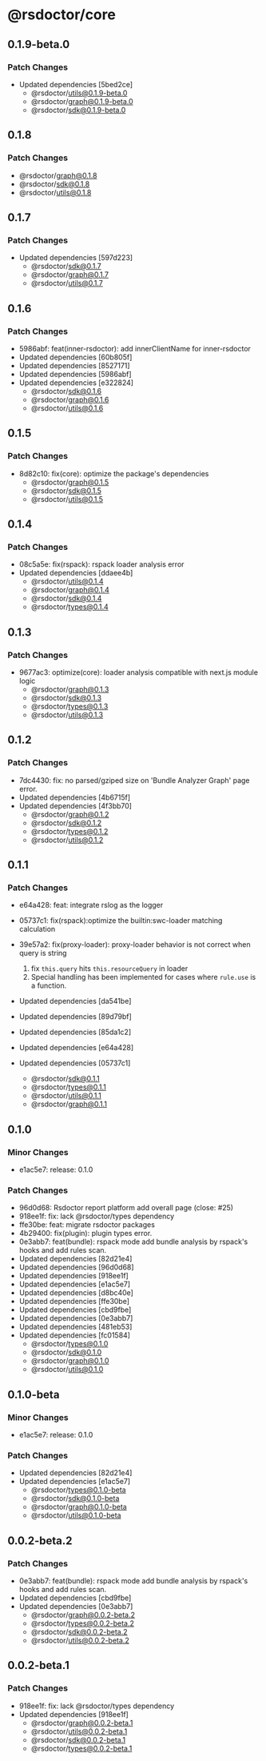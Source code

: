 # @rsdoctor/core

## 0.1.9-beta.0

### Patch Changes

- Updated dependencies [5bed2ce]
  - @rsdoctor/utils@0.1.9-beta.0
  - @rsdoctor/graph@0.1.9-beta.0
  - @rsdoctor/sdk@0.1.9-beta.0

## 0.1.8

### Patch Changes

- @rsdoctor/graph@0.1.8
- @rsdoctor/sdk@0.1.8
- @rsdoctor/utils@0.1.8

## 0.1.7

### Patch Changes

- Updated dependencies [597d223]
  - @rsdoctor/sdk@0.1.7
  - @rsdoctor/graph@0.1.7
  - @rsdoctor/utils@0.1.7

## 0.1.6

### Patch Changes

- 5986abf: feat(inner-rsdoctor): add innerClientName for inner-rsdoctor
- Updated dependencies [60b805f]
- Updated dependencies [8527171]
- Updated dependencies [5986abf]
- Updated dependencies [e322824]
  - @rsdoctor/sdk@0.1.6
  - @rsdoctor/graph@0.1.6
  - @rsdoctor/utils@0.1.6

## 0.1.5

### Patch Changes

- 8d82c10: fix(core): optimize the package's dependencies
  - @rsdoctor/graph@0.1.5
  - @rsdoctor/sdk@0.1.5
  - @rsdoctor/utils@0.1.5

## 0.1.4

### Patch Changes

- 08c5a5e: fix(rspack): rspack loader analysis error
- Updated dependencies [ddaee4b]
  - @rsdoctor/utils@0.1.4
  - @rsdoctor/graph@0.1.4
  - @rsdoctor/sdk@0.1.4
  - @rsdoctor/types@0.1.4

## 0.1.3

### Patch Changes

- 9677ac3: optimize(core): loader analysis compatible with next.js module logic
  - @rsdoctor/graph@0.1.3
  - @rsdoctor/sdk@0.1.3
  - @rsdoctor/types@0.1.3
  - @rsdoctor/utils@0.1.3

## 0.1.2

### Patch Changes

- 7dc4430: fix: no parsed/gziped size on 'Bundle Analyzer Graph' page error.
- Updated dependencies [4b6715f]
- Updated dependencies [4f3bb70]
  - @rsdoctor/graph@0.1.2
  - @rsdoctor/sdk@0.1.2
  - @rsdoctor/types@0.1.2
  - @rsdoctor/utils@0.1.2

## 0.1.1

### Patch Changes

- e64a428: feat: integrate rslog as the logger
- 05737c1: fix(rspack):optimize the builtin:swc-loader matching calculation
- 39e57a2: fix(proxy-loader): proxy-loader behavior is not correct when query is string

  1. fix `this.query` hits `this.resourceQuery` in loader
  2. Special handling has been implemented for cases where `rule.use` is a function.

- Updated dependencies [da541be]
- Updated dependencies [89d79bf]
- Updated dependencies [85da1c2]
- Updated dependencies [e64a428]
- Updated dependencies [05737c1]
  - @rsdoctor/sdk@0.1.1
  - @rsdoctor/types@0.1.1
  - @rsdoctor/utils@0.1.1
  - @rsdoctor/graph@0.1.1

## 0.1.0

### Minor Changes

- e1ac5e7: release: 0.1.0

### Patch Changes

- 96d0d68: Rsdoctor report platform add overall page (close: #25)
- 918ee1f: fix: lack @rsdoctor/types dependency
- ffe30be: feat: migrate rsdoctor packages
- 4b29400: fix(plugin): plugin types error.
- 0e3abb7: feat(bundle): rspack mode add bundle analysis by rspack's hooks and add rules scan.
- Updated dependencies [82d21e4]
- Updated dependencies [96d0d68]
- Updated dependencies [918ee1f]
- Updated dependencies [e1ac5e7]
- Updated dependencies [d8bc40e]
- Updated dependencies [ffe30be]
- Updated dependencies [cbd9fbe]
- Updated dependencies [0e3abb7]
- Updated dependencies [481eb53]
- Updated dependencies [fc01584]
  - @rsdoctor/types@0.1.0
  - @rsdoctor/sdk@0.1.0
  - @rsdoctor/graph@0.1.0
  - @rsdoctor/utils@0.1.0

## 0.1.0-beta

### Minor Changes

- e1ac5e7: release: 0.1.0

### Patch Changes

- Updated dependencies [82d21e4]
- Updated dependencies [e1ac5e7]
  - @rsdoctor/types@0.1.0-beta
  - @rsdoctor/sdk@0.1.0-beta
  - @rsdoctor/graph@0.1.0-beta
  - @rsdoctor/utils@0.1.0-beta

## 0.0.2-beta.2

### Patch Changes

- 0e3abb7: feat(bundle): rspack mode add bundle analysis by rspack's hooks and add rules scan.
- Updated dependencies [cbd9fbe]
- Updated dependencies [0e3abb7]
  - @rsdoctor/graph@0.0.2-beta.2
  - @rsdoctor/types@0.0.2-beta.2
  - @rsdoctor/sdk@0.0.2-beta.2
  - @rsdoctor/utils@0.0.2-beta.2

## 0.0.2-beta.1

### Patch Changes

- 918ee1f: fix: lack @rsdoctor/types dependency
- Updated dependencies [918ee1f]
  - @rsdoctor/graph@0.0.2-beta.1
  - @rsdoctor/utils@0.0.2-beta.1
  - @rsdoctor/sdk@0.0.2-beta.1
  - @rsdoctor/types@0.0.2-beta.1
